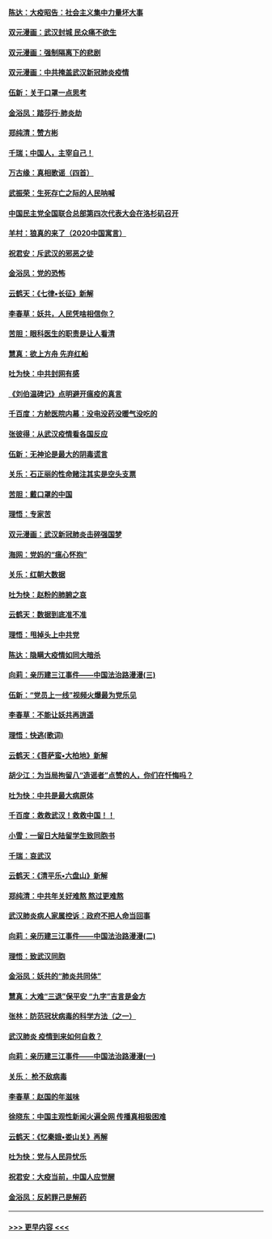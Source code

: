 #### [陈达：大疫昭告：社会主义集中力量坏大事](../pages/nsc993/n11859419.md?t=02111111) 
#### [双元漫画：武汉封城 民众痛不欲生](../pages/nsc993/n11859287.md?t=02111111) 
#### [双元漫画：强制隔离下的悲剧](../pages/nsc993/n11859244.md?t=02111111) 
#### [双元漫画：中共掩盖武汉新冠肺炎疫情](../pages/nsc993/n11858249.md?t=02111111) 
#### [伍新：关于口罩一点思考](../pages/nsc993/n11859195.md?t=02111111) 
#### [金浴凤：踏莎行‧肺炎劫](../pages/nsc993/n11858227.md?t=02111111) 
#### [郑纯清：赞方彬](../pages/nsc993/n11856803.md?t=02111111) 
#### [千瑞；中国人，主宰自己！](../pages/nsc993/n11856793.md?t=02111111) 
#### [万古缘：真相歌谣（四首）](../pages/nsc993/n11856263.md?t=02111111) 
#### [武振荣：生死存亡之际的人民呐喊](../pages/nsc993/n11856256.md?t=02111111) 
#### [中国民主党全国联合总部第四次代表大会在洛杉矶召开](../pages/nsc993/n11856344.md?t=02111111) 
#### [羊村：狼真的来了（2020中国寓言）](../pages/nsc993/n11856229.md?t=02111111) 
#### [祝君安：斥武汉的邪恶之徒](../pages/nsc993/n11855861.md?t=02111111) 
#### [金浴凤：党的恐怖](../pages/nsc993/n11855849.md?t=02111111) 
#### [云鹤天：《七律▪长征》新解](../pages/nsc993/n11855479.md?t=02111111) 
#### [李春草：妖共，人民凭啥相信你？](../pages/nsc993/n11855196.md?t=02111111) 
#### [苦胆：眼科医生的职责是让人看清](../pages/nsc993/n11853840.md?t=02111111) 
#### [慧真：欲上方舟 先弃红船](../pages/nsc993/n11853483.md?t=02111111) 
#### [吐为快：中共封网有感](../pages/nsc993/n11852575.md?t=02111111) 
#### [《刘伯温碑记》点明避开瘟疫的真言](../pages/nsc993/n11852128.md?t=02111111) 
#### [千百度：方舱医院内幕：没电没药没暖气没吃的](../pages/nsc993/n11850211.md?t=02111111) 
#### [张彼得：从武汉疫情看各国反应](../pages/nsc993/n11850102.md?t=02111111) 
#### [伍新：无神论是最大的阴毒谎言](../pages/nsc993/n11846129.md?t=02111111) 
#### [关乐：石正丽的性命赌注其实是空头支票](../pages/nsc993/n11846109.md?t=02111111) 
#### [苦胆：戴口罩的中国](../pages/nsc993/n11845576.md?t=02111111) 
#### [理悟：专家苦](../pages/nsc993/n11845564.md?t=02111111) 
#### [双元漫画：武汉新冠肺炎击碎强国梦](../pages/nsc993/n11843320.md?t=02111111) 
#### [海网：党妈的“瘟心怀抱”](../pages/nsc993/n11840740.md?t=02111111) 
#### [关乐：红朝大数据](../pages/nsc993/n11840675.md?t=02111111) 
#### [吐为快：赵粉的肺腑之哀](../pages/nsc993/n11840618.md?t=02111111) 
#### [云鹤天：数据到底准不准](../pages/nsc993/n11840325.md?t=02111111) 
#### [理悟：甩掉头上中共党](../pages/nsc993/n11838826.md?t=02111111) 
#### [陈达：隐瞒大疫情如同大暗杀](../pages/nsc993/n11838771.md?t=02111111) 
#### [向莉：亲历建三江事件——中国法治路漫漫(三)](../pages/nsc993/n11831825.md?t=02111111) 
#### [伍新：“党员上一线”视频火爆最为党乐见](../pages/nsc993/n11838200.md?t=02111111) 
#### [李春草：不能让妖共再逍遥](../pages/nsc993/n11838102.md?t=02111111) 
#### [理悟：快逃(歌词)](../pages/nsc993/n11838083.md?t=02111111) 
#### [云鹤天：《菩萨蛮▪大柏地》新解](../pages/nsc993/n11838059.md?t=02111111) 
#### [胡少江：为当局拘留八“造谣者”点赞的人，你们在忏悔吗？](../pages/nsc993/n11836801.md?t=02111111) 
#### [吐为快：中共是最大病原体](../pages/nsc993/n11836748.md?t=02111111) 
#### [千百度：救救武汉！救救中国！！](../pages/nsc993/n11836145.md?t=02111111) 
#### [小雪：一留日大陆留学生致同胞书](../pages/nsc993/n11834624.md?t=02111111) 
#### [千瑞：哀武汉](../pages/nsc993/n11833647.md?t=02111111) 
#### [云鹤天：《清平乐▪六盘山》新解](../pages/nsc993/n11833611.md?t=02111111) 
#### [郑纯清：中共年关好难熬 熬过更难熬](../pages/nsc993/n11833489.md?t=02111111) 
#### [武汉肺炎病人家属控诉：政府不把人命当回事](../pages/nsc993/n11833205.md?t=02111111) 
#### [向莉：亲历建三江事件——中国法治路漫漫(二)](../pages/nsc993/n11829102.md?t=02111111) 
#### [理悟：致武汉同胞](../pages/nsc993/n11831522.md?t=02111111) 
#### [金浴凤：妖共的“肺炎共同体”](../pages/nsc993/n11829448.md?t=02111111) 
#### [慧真：大难“三退”保平安 “九字”吉言是金方](../pages/nsc993/n11829501.md?t=02111111) 
#### [张林：防范冠状病毒的科学方法（之一）](../pages/nsc993/n11828618.md?t=02111111) 
#### [武汉肺炎 疫情到来如何自救？](../pages/nsc993/n11827632.md?t=02111111) 
#### [向莉：亲历建三江事件——中国法治路漫漫(一)](../pages/nsc993/n11827190.md?t=02111111) 
#### [关乐： 枪不敌病毒](../pages/nsc993/n11826746.md?t=02111111) 
#### [李春草：赵国的年滋味](../pages/nsc993/n11826321.md?t=02111111) 
#### [徐晓东：中国主观性新闻火遍全网 传播真相极困难](../pages/nsc993/n11826508.md?t=02111111) 
#### [云鹤天：《忆秦娥▪娄山关》再解](../pages/nsc993/n11824682.md?t=02111111) 
#### [吐为快：党与人民异忧乐](../pages/nsc993/n11824660.md?t=02111111) 
#### [祝君安：大疫当前，中国人应觉醒](../pages/nsc993/n11821946.md?t=02111111) 
#### [金浴凤：反躬罪己是解药](../pages/nsc993/n11820280.md?t=02111111) 

----
#### [ >>> 更早内容 <<< ](../indexes/nsc993-earlier.md)
